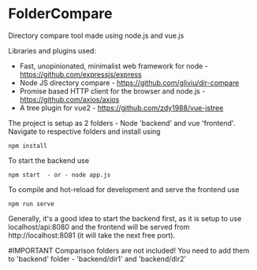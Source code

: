 # FolderCompare

Directory compare tool made using node.js and vue.js

Libraries and plugins used:
- Fast, unopinionated, minimalist web framework for node - https://github.com/expressjs/express
- Node JS directory compare - https://github.com/gliviu/dir-compare
- Promise based HTTP client for the browser and node.js - https://github.com/axios/axios
- A tree plugin for vue2 - https://github.com/zdy1988/vue-jstree

The project is setup as 2 folders - Node 'backend' and vue 'frontend'.
Navigate to respective folders and install using 

    npm install
To start the backend use 

    npm start  - or - node app.js
To compile and hot-reload for development and serve the frontend use 

    npm run serve

Generally, it's a good idea to start the backend first, as it is setup to use localhost/api:8080 and the frontend will be served from http://localhost:8081 (it will take the next free port).

#IMPORTANT
Comparison folders are not included!
You need to add them to 'backend' folder - 'backend/dir1' and 'backend/dir2'

